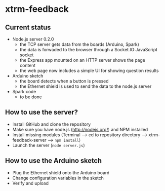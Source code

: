 xtrm-feedback
=============

## Current status

- Node.js server 0.2.0
  - the TCP server gets data from the boards (Arduino, Spark)
  - the data is forwaded to the browser through a Socket.IO JavaScript socket
  - the Express app mounted on an HTTP server shows the page content
  - the web page now includes a simple UI for showing question results
- Arduino sketch
  - the board detects when a button is pressed
  - the Ethernet shield is used to send the data to the node.js server
- Spark code
  - to be done

## How to use the server?

- Install GitHub and clone the repository
- Make sure you have node.js (http://nodejs.org/) and NPM installed
- Install missing modules (Terminal --> cd to repository directory --> xtrm-feedback-server --> `npm install`)
- Launch the server (`node server.js`)

## How to use the Arduino sketch

- Plug the Ethernet shield onto the Arduino board
- Change configuration variables in the sketch
- Verify and upload
